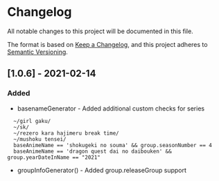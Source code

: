 # Changelog
All notable changes to this project will be documented in this file.

The format is based on [Keep a Changelog](https://keepachangelog.com/en/1.0.0/),
and this project adheres to [Semantic Versioning](https://semver.org/spec/v2.0.0.html).


## [1.0.6] - 2021-02-14
### Added
- basenameGenerator - Added additional custom checks for series
```
  ~/girl gaku/
  ~/sk/
  ~/rezero kara hajimeru break time/
  ~/mushoku tensei/
  baseAnimeName == 'shokugeki no souma' && group.seasonNumber == 4
  baseAnimeName == 'dragon quest dai no daibouken' && group.yearDateInName == "2021"
```
- groupInfoGenerator() - Added group.releaseGroup support